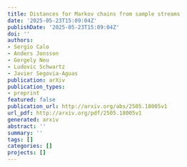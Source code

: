```yaml
---
title: Distances for Markov chains from sample streams
date: '2025-05-23T15:09:04Z'
publishDate: '2025-05-23T15:09:04Z'
doi: ''
authors:
- Sergio Calo
- Anders Jonsson
- Gergely Neu
- Ludovic Schwartz
- Javier Segovia-Aguas
publication: arXiv
publication_types:
- preprint
featured: false
publication_url: http://arxiv.org/abs/2505.18005v1
url_pdf: http://arxiv.org/pdf/2505.18005v1
generated: arxiv
abstract: ''
summary: ''
tags: []
categories: []
projects: []
---
```

